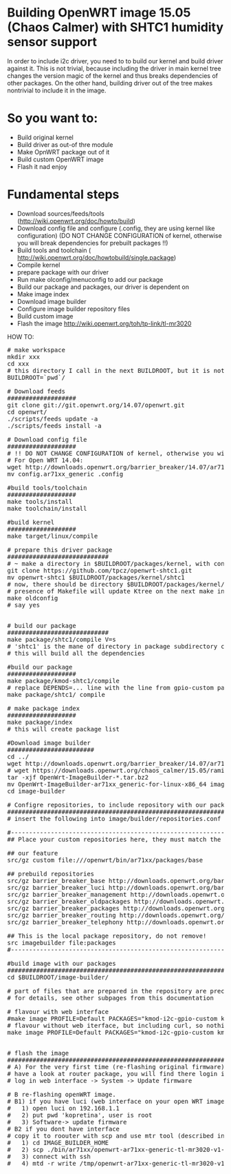 Building OpenWRT image 15.05 (Chaos Calmer) with SHTC1 humidity sensor support
===============================================================================

In order to include i2c driver, you need to to build our kernel and build driver against it.
This is not trivial, because including the driver in main kernel tree changes the version magic of the kernel and thus breaks dependencies of other packages.
On the other hand, building driver out of the tree makes nontrivial to include it in the image.

So you want to:
=====================
* Build original kernel
* Build driver as out-of thre module
* Make OpnWRT package out of it
* Build custom OpenWRT image
* Flash it nad enjoy

Fundamental steps
=====================
* Download sources/feeds/tools (http://wiki.openwrt.org/doc/howto/build)
* Download config file and configure (.config, they are using kernel like configuration) (DO NOT CHANGE CONFIGURATION of kernel, otherwise you will break dependencies for prebuilt packages !!)
* Build tools and toolchain ( http://wiki.openwrt.org/doc/howtobuild/single.package)
* Compile kernel
* prepare package with our driver
* Run make olconfig/menuconfig to add our package
* Build our package and packages, our driver is dependent on
* Make image index
* Download image builder
* Configure image builder repository files
* Build custom image
* Flash the image   http://wiki.openwrt.org/toh/tp-link/tl-mr3020

HOW TO:
<pre>
# make workspace
mkdir xxx
cd xxx
# this directory I call in the next BUILDROOT, but it is not necessary to define this var
BUILDROOT=`pwd`/
 
# Download feeds
###################
git clone git://git.openwrt.org/14.07/openwrt.git
cd openwrt/
./scripts/feeds update -a
./scripts/feeds install -a
 
# Download config file
###################
# !! DO NOT CHANGE CONFIGURATION of kernel, otherwise you will break dependencies for prebuild packages !!
# For Open WRT 14.04:
wget http://downloads.openwrt.org/barrier_breaker/14.07/ar71xx/generic/config.ar71xx_generic
mv config.ar71xx_generic .config
 
#build tools/toolchain
###################
make tools/install
make toolchain/install
 
#build kernel
###################
make target/linux/compile
 
# prepare this driver package
############################
# ~ make a directory in $BUILDROOT/packages/kernel, with content of the following zip file (makefile and sources)
git clone https://github.com/tpcz/openwrt-shtc1.git
mv openwrt-shtc1 $BUILDROOT/packages/kernel/shtc1
# now, there should be directory $BUILDROOT/packages/kernel/shtc1 with Makefile and src subdir
# presence of Makefile will update Ktree on the next make invocation, so run make olconfig and allow kmod-shtc1
make oldconfig
# say yes
 
 
# build our package
############################
make package/shtc1/compile V=s
# 'shtc1' is the mane of directory in package subdirectory created previously
# this will build all the dependencies
 
#build our package
###################
make package/kmod-shtc1/compile
# replace DEPENDS=... line with the line from gpio-custom package.
make package/shtc1/ compile
 
# make package index
###################
make package/index
# this will create package list
 
#Download image builder
########################
cd ../
wget http://downloads.openwrt.org/barrier_breaker/14.07/ar71xx/generic/OpenWrt-ImageBuilder-ar71xx_generic-for-linux-x86_64.tar.bz2
# wget https://downloads.openwrt.org/chaos_calmer/15.05/ramips/mt7620/OpenWrt-ImageBuilder-15.05-ramips-mt7620.Linux-x86_64.tar.bz2
tar -xjf OpenWrt-ImageBuilder-*.tar.bz2
mv OpenWrt-ImageBuilder-ar71xx_generic-for-linux-x86_64 image-builder
cd image-builder
 
# Configre repositories, to include repository with our package
################################################################
# insert the following into image/builder/repositories.conf
 
#------------------------------------------------------------------------------------------------------------------------
## Place your custom repositories here, they must match the architecture and version
 
## our feature
src/gz custom file://<HERE PUT YOUR $BUILDROOT>/openwrt/bin/ar71xx/packages/base
 
## prebuild repositories
src/gz barrier_breaker_base http://downloads.openwrt.org/barrier_breaker/14.07/ar71xx/generic/packages/base
src/gz barrier_breaker_luci http://downloads.openwrt.org/barrier_breaker/14.07/ar71xx/generic/packages/luci
src/gz barrier_breaker_management http://downloads.openwrt.org/barrier_breaker/14.07/ar71xx/generic/packages/management
src/gz barrier_breaker_oldpackages http://downloads.openwrt.org/barrier_breaker/14.07/ar71xx/generic/packages/oldpackages
src/gz barrier_breaker_packages http://downloads.openwrt.org/barrier_breaker/14.07/ar71xx/generic/packages/packages
src/gz barrier_breaker_routing http://downloads.openwrt.org/barrier_breaker/14.07/ar71xx/generic/packages/routing
src/gz barrier_breaker_telephony http://downloads.openwrt.org/barrier_breaker/14.07/ar71xx/generic/packages/telephony
 
## This is the local package repository, do not remove!
src imagebuilder file:packages
#------------------------------------------------------------------------------------------------------------------------
 
#build image with our packages
#############################################################33
cd $BUILDROOT/image-builder/
 
# part of files that are prepared in the repository are preconfigured config files, FILES="../files" will add them to image.
# for details, see other subpages from this documentation
 
# flavour with web interface
#make image PROFILE=Default PACKAGES="kmod-i2c-gpio-custom kmod-hwmon-sht21 kmod-shtc1 luci luci-i18n-english " FILES="../files"
# flavour without web iterface, but including curl, so nothing as downloaded after restart...
make image PROFILE=Default PACKAGES="kmod-i2c-gpio-custom kmod-hwmon-sht21 kmod-shtc1 curl httpd" FILES="../files"
 
 
# flash the image
#############################################################33
# A) For the very first time (re-flashing original firmware)
# have a look at router package, you will find there login information.
# log in web interface -> System -> Update firmware
 
# B re-flashing openWRT image.
# B1) if you have luci (web interface on your open WRT image)
#   1) open luci on 192.168.1.1
#   2) put pwd 'kopretina', user is root
#   3) Software-> update firmware
# B2 if you dont have interface
# copy it to roouter with scp and use mtr tool (described in FAilsafe mode section here: http://wiki.openwrt.org/toh/tp-link/tl-mr3020#downgrade.attitute.adjustment.from.trunk)
#   1) cd IMAGE_BUILDER_HOME
#   2) scp ./bin/ar71xx/openwrt-ar71xx-generic-tl-mr3020-v1-squashfs-factory.bin root@192.168.100.1:/tmp/
#   3) connect with ssh
#   4) mtd -r write /tmp/openwrt-ar71xx-generic-tl-mr3020-v1-squashfs-factory.bin firmware
</pre>
